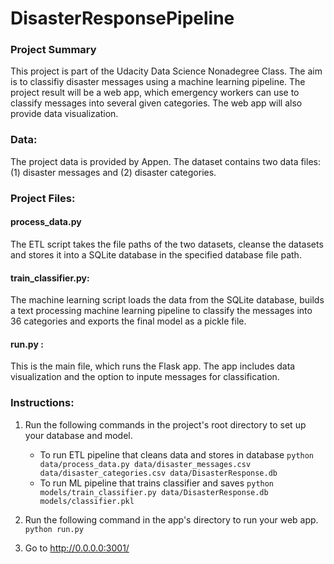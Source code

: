 # DisasterResponsePipeline

### Project Summary
This project is part of the Udacity Data Science Nonadegree Class. The aim is to classifiy disaster messages using a machine learning pipeline. The project result will be a web app, which emergency workers can use to classify messages into several given categories. The web app will also provide data visualization.  


### Data:
The project data is provided by Appen. 
The dataset contains two data files: (1) disaster messages and (2) disaster categories.  


### Project Files:
#### process_data.py
The ETL script takes the file paths of the two datasets, cleanse the datasets and stores it into a SQLite database in the specified database file path.

#### train_classifier.py: 
The machine learning script loads the data from the SQLite database, builds a text processing machine learning pipeline to classify the messages into 36 categories and exports the final model as a pickle file. 

#### run.py : 
This is the main file, which runs the Flask app. The app includes data visualization and the option to inpute messages for classification. 


### Instructions:
1. Run the following commands in the project's root directory to set up your database and model.

    - To run ETL pipeline that cleans data and stores in database
        `python data/process_data.py data/disaster_messages.csv data/disaster_categories.csv data/DisasterResponse.db`
    - To run ML pipeline that trains classifier and saves
        `python models/train_classifier.py data/DisasterResponse.db models/classifier.pkl`

2. Run the following command in the app's directory to run your web app.
    `python run.py`

3. Go to http://0.0.0.0:3001/
